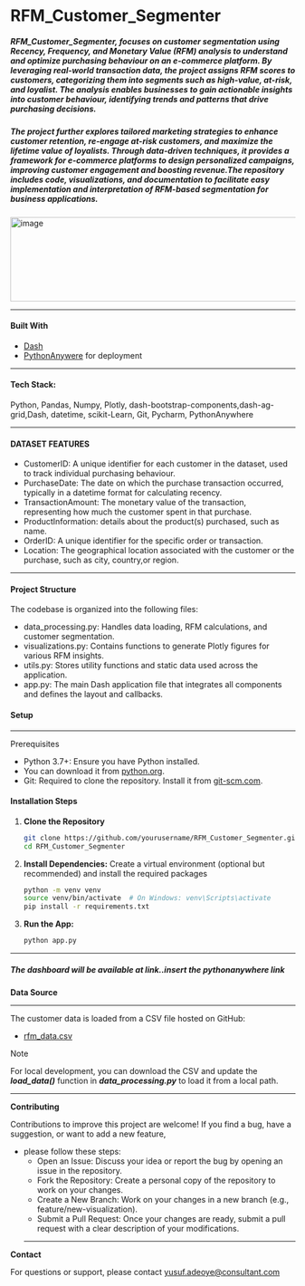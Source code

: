 # RFM_Customer_Segmenter
##### RFM_Customer_Segmenter, focuses on customer segmentation using Recency, Frequency, and Monetary Value (RFM) analysis to understand and optimize purchasing behaviour on an e-commerce platform. By leveraging real-world transaction data, the project assigns RFM scores to customers, categorizing them into segments such as high-value, at-risk, and loyalist. The analysis enables businesses to gain actionable insights into customer behaviour, identifying trends and patterns that drive purchasing decisions.
##### The project further explores tailored marketing strategies to enhance customer retention, re-engage at-risk customers, and maximize the lifetime value of loyalists. Through data-driven techniques, it provides a framework for e-commerce platforms to design personalized campaigns, improving customer engagement and boosting revenue.The repository includes code, visualizations, and documentation to facilitate easy implementation and interpretation of RFM-based segmentation for business applications.


 <img width="700" height="149" alt="image" src="https://github.com/user-attachments/assets/04d168b2-237c-4712-9a76-87600646a33f" />

---
#### Built With
- [Dash](https://dash.plotly.com/)
- [PythonAnywere](https://pythonanywhere.com/) for deployment
---
#### Tech Stack:
Python, Pandas, Numpy, Plotly, dash-bootstrap-components,dash-ag-grid,Dash, datetime, scikit-Learn, Git, Pycharm, PythonAnywhere

---
#### DATASET FEATURES
- CustomerID: A unique identifier for each customer in the dataset, used to track individual purchasing behaviour.
- PurchaseDate: The date on which the purchase transaction occurred, typically in a datetime format for calculating recency.
- TransactionAmount: The monetary value of the transaction, representing how much the customer spent in that purchase.
- ProductInformation:  details about the product(s) purchased, such as name.
- OrderID: A unique identifier for the specific order or transaction.
- Location: The geographical location associated with the customer or the purchase, such as city, country,or region.
---
  
#### Project Structure
The codebase is organized into the following files:
- data_processing.py: Handles data loading, RFM calculations, and customer segmentation.
- visualizations.py: Contains functions to generate Plotly figures for various RFM insights.
- utils.py: Stores utility functions and static data used across the application.
- app.py: The main Dash application file that integrates all components and defines the layout and callbacks.

#### **Setup**
---
Prerequisites
+ Python 3.7+: Ensure you have Python installed.
+ You can download it from [python.org](https://www.python.org/downloads/).
+ Git: Required to clone the repository. Install it from [git-scm.com](https://git-scm.com/).
#### **Installation Steps**
1. **Clone the Repository**
   ```bash
   git clone https://github.com/yourusername/RFM_Customer_Segmenter.git
   cd RFM_Customer_Segmenter
   ```
2. **Install Dependencies:**
     Create a virtual environment (optional but recommended) and install the required packages
   ```bash
   python -m venv venv
   source venv/bin/activate  # On Windows: venv\Scripts\activate
   pip install -r requirements.txt
   ```

3. **Run the App:** 
   ```bash
   python app.py
   ```
---
##### The dashboard will be available at link..insert the pythonanywhere link

**Data Source**

---
The customer data is loaded from a CSV file hosted on GitHub:
+ [rfm_data.csv](https://raw.githubusercontent.com/yoadeoye/RFM_Customer_Segmenter/refs/heads/main/rfm_data.csv)
  
> [!NOTE]
> For local development, you can download the CSV and update the ***load_data()*** function in ***data_processing.py*** to load it from a local path.

---

**Contributing**

Contributions to improve this project are welcome! 
If you find a bug, have a suggestion, or want to add a new feature, 
- please follow these steps:
   - Open an Issue: Discuss your idea or report the bug by opening an issue in the repository.
   - Fork the Repository: Create a personal copy of the repository to work on your changes.
   - Create a New Branch: Work on your changes in a new branch (e.g., feature/new-visualization).
   - Submit a Pull Request: Once your changes are ready, submit a pull request with a clear description of your modifications.
  -----

**Contact**

For questions or support, please contact yusuf.adeoye@consultant.com 













